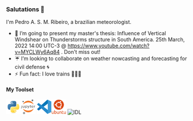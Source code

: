 ### Salutations 🖖

<!--
**pedroaugustosmribeiro/pedroaugustosmribeiro** is a ✨ _special_ ✨ repository because its `README.md` (this file) appears on your GitHub profile.

Here are some ideas to get you started:
- 🌱 I’m currently learning ...

- 🤔 I’m looking for help with ...
- 💬 Ask me about ...
- 😄 Pronouns: ...
-->

I'm Pedro A. S. M. Ribeiro, a brazilian meteorologist.

- 🔭 I’m going to present my master's thesis: Influence of Vertical Windshear on Thunderstorms structure in South America.
25th March, 2022 14:00 UTC-3 @ https://www.youtube.com/watch?v=MYCLWy6Aq84 . Don't miss out!
- ☔ I’m looking to collaborate on weather nowcasting and forecasting for civil defense 🌀
- ⚡ Fun fact: I love trains 🚂🚠🚄

#### My Toolset

<img src="https://raw.githubusercontent.com/devicons/devicon/master/icons/python/python-original.svg" alt="python" width="40" height="40" /><img src="https://raw.githubusercontent.com/devicons/devicon/master/icons/jupyter/jupyter-original-wordmark.svg" alt="jupyter" width="40" height="40" /> <img src="https://raw.githubusercontent.com/devicons/devicon/master/icons/vscode/vscode-original.svg" alt="vscode" width="40" height="40" /><img src="https://raw.githubusercontent.com/devicons/devicon/master/icons/ubuntu/ubuntu-plain-wordmark.svg" alt="ubuntu" width="40" height="40" />
<img src="https://user-images.githubusercontent.com/16151069/123856324-56388b00-d8f7-11eb-9e65-75717a5eaf86.png" alt="IDL" width="65" height="65" />
